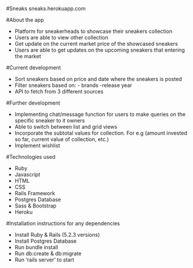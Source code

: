 #Sneaks
sneaks.herokuapp.com

#About the app
- Platform for sneakerheads to showcase their sneakers collection
- Users are able to view other collection
- Get update on the current market price of the showcased sneakers
- Users are able to get updates on the upcoming sneakers that entering the market


#Current development
- Sort sneakers based on price and date where the sneakers is posted
- Filter sneakers based on:
		- brands
		-release year
- API to fetch from 3 different sources


#Further development
- Implementing chat/message function for users to make queries on the specific sneaker to it owners
- Able to switch between list and grid views
- Incorporate the subtotal values for collection. For e.g (amount invested so far, current value of collection, etc.)
- Implement wishlist

#Technologies used
- Ruby
- Javascript
- HTML
- CSS
- Rails Framework
- Postgres Database
- Sass & Bootstrap
- Heroku

#Installation instructions for any dependencies
- Install Ruby & Rails (5.2.3 versions)
- Install Postgres Database
- Run bundle install
- Run db:create & db:migrate
- Run ‘rails server’ to start